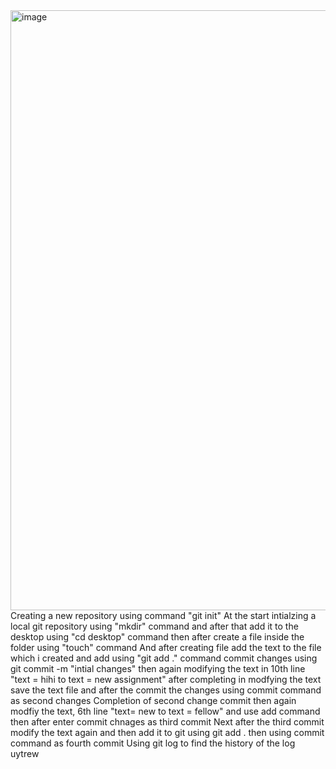 <img width="960" alt="image" src="https://github.com/user-attachments/assets/cfef21ac-b0e0-4501-818f-c6cb4603c293" />
Creating a new repository using command "git init"
At the start intialzing a local git repository using "mkdir" command and after that add it to the desktop using "cd desktop" command  then after create a file inside the folder using "touch" command
And after creating file add the text to the file which i created and add using "git add ." command 
commit changes using git commit -m "intial changes"
then again modifying the text in 10th line "text = hihi to text = new assignment" after completing in modfying the text save the text file and after the commit the changes using commit command as second changes
Completion of second change commit then again modfiy the text, 6th line "text= new to text = fellow" and use add command then after enter commit chnages as third commit 
Next after the third commit modify the text again and then add it to git using git add . then using commit command as fourth commit 
Using git log to find the history of the log 
uytrew